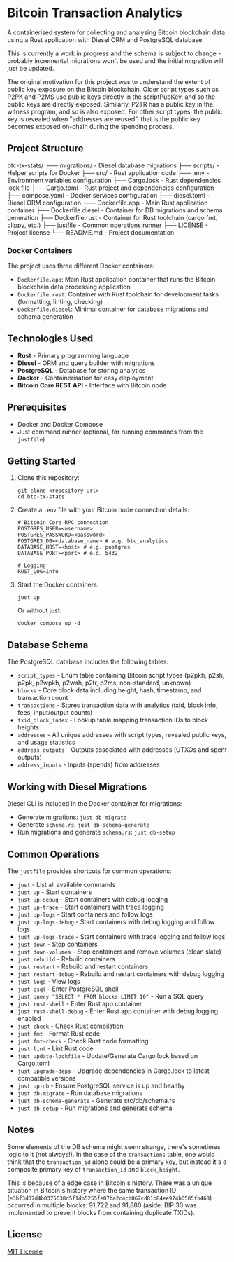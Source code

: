 # Bitcoin Transaction Analytics

A containerised system for collecting and analysing Bitcoin blockchain data using a Rust application with Diesel ORM and PostgreSQL database.

This is currently a work in progress and the schema is subject to change - probably incremental migrations won't be used and the initial migration will just be updated.

The original motivation for this project was to understand the extent of public key exposure on the Bitcoin blockchain.
Older script types such as P2PK and P2MS use public keys directly in the scriptPubKey, and so the public keys are directly exposed.
Similarly, P2TR has a public key in the witness program, and so is also exposed.
For other script types, the public key is revealed when "addresses are reused", that is,the public key becomes exposed on-chain during the spending process.

## Project Structure

btc-tx-stats/
├── migrations/         - Diesel database migrations
├── scripts/            - Helper scripts for Docker
├── src/                - Rust application code
├── .env                - Environment variables configuration
├── Cargo.lock          - Rust dependencies lock file
├── Cargo.toml          - Rust project and dependencies configuration
├── compose.yaml        - Docker services configuration
├── diesel.toml         - Diesel ORM configuration
├── Dockerfile.app      - Main Rust application container
├── Dockerfile.diesel   - Container for DB migrations and schema generation
├── Dockerfile.rust     - Container for Rust toolchain (cargo fmt, clippy, etc.)
├── justfile            - Common operations runner
├── LICENSE             - Project license
└── README.md           - Project documentation

### Docker Containers
The project uses three different Docker containers:

- `Dockerfile.app`: Main Rust application container that runs the Bitcoin blockchain data processing application
- `Dockerfile.rust`: Container with Rust toolchain for development tasks (formatting, linting, checking)
- `Dockerfile.diesel`: Minimal container for database migrations and schema generation

## Technologies Used

- **Rust** - Primary programming language
- **Diesel** - ORM and query builder with migrations
- **PostgreSQL** - Database for storing analytics
- **Docker** - Containerisation for easy deployment
- **Bitcoin Core REST API** - Interface with Bitcoin node

## Prerequisites

- Docker and Docker Compose
- Just command runner (optional, for running commands from the `justfile`)

## Getting Started

1. Clone this repository:
   ```
   git clone <repository-url>
   cd btc-tx-stats
   ```

2. Create a `.env` file with your Bitcoin node connection details:
   ```
   # Bitcoin Core RPC connection
   POSTGRES_USER=<username>
   POSTGRES_PASSWORD=<password>
   POSTGRES_DB=<database_name> # e.g. btc_analytics
   DATABASE_HOST=<host> # e.g. postgres
   DATABASE_PORT=<port> # e.g. 5432
   
   # Logging
   RUST_LOG=info
   ```

3. Start the Docker containers:
   ```
   just up
   ```
   
   Or without just:
   ```
   docker compose up -d
   ```

## Database Schema

The PostgreSQL database includes the following tables:

- `script_types` - Enum table containing Bitcoin script types (p2pkh, p2sh, p2pk, p2wpkh, p2wsh, p2tr, p2ms, non-standard, unknown)
- `blocks` - Core block data including height, hash, timestamp, and transaction count
- `transactions` - Stores transaction data with analytics (txid, block info, fees, input/output counts)
- `txid_block_index` - Lookup table mapping transaction IDs to block heights
- `addresses` - All unique addresses with script types, revealed public keys, and usage statistics
- `address_outputs` - Outputs associated with addresses (UTXOs and spent outputs)
- `address_inputs` - Inputs (spends) from addresses

## Working with Diesel Migrations

Diesel CLI is included in the Docker container for migrations:

- Generate migrations: `just db-migrate`
- Generate `schema.rs`: `just db-schema-generate`
- Run migrations and generate `schema.rs`: `just db-setup`

## Common Operations

The `justfile` provides shortcuts for common operations:

- `just` - List all available commands
- `just up` - Start containers
- `just up-debug` - Start containers with debug logging
- `just up-trace` - Start containers with trace logging
- `just up-logs` - Start containers and follow logs
- `just up-logs-debug` - Start containers with debug logging and follow logs
- `just up-logs-trace` - Start containers with trace logging and follow logs
- `just down` - Stop containers
- `just down-volumes` - Stop containers and remove volumes (clean slate)
- `just rebuild` - Rebuild containers
- `just restart` - Rebuild and restart containers
- `just restart-debug` - Rebuild and restart containers with debug logging
- `just logs` - View logs
- `just psql` - Enter PostgreSQL shell
- `just query "SELECT * FROM blocks LIMIT 10"` - Run a SQL query
- `just rust-shell` - Enter Rust app container
- `just rust-shell-debug` - Enter Rust app container with debug logging enabled
- `just check` - Check Rust compilation
- `just fmt` - Format Rust code
- `just fmt-check` - Check Rust code formatting
- `just lint` - Lint Rust code
- `just update-lockfile` - Update/Generate Cargo.lock based on Cargo.toml
- `just upgrade-deps` - Upgrade dependencies in Cargo.lock to latest compatible versions
- `just up-db` - Ensure PostgreSQL service is up and healthy
- `just db-migrate` - Run database migrations
- `just db-schema-generate` - Generate src/db/schema.rs
- `just db-setup` - Run migrations and generate schema

## Notes

Some elements of the DB schema might seem strange, there's sometimes logic to it (not always!).
In the case of the `transactions` table, one would think that the `transaction_id` alone could be a primary key,
but instead it's a composite primary key of `transaction_id` and `block_height`.

This is because of a edge case in Bitcoin's history. There was a unique situation in Bitcoin's history where the
same transaction ID (`e3bf3d07d4b0375638d5f1db5255fe07ba2c4cb067cd81b84ee974b6585fb468`) occurred in multiple blocks:
91,722 and 91,880 (aside: BIP 30 was implemented to prevent blocks from containing duplicate TXIDs).

## License

[MIT License](LICENSE)